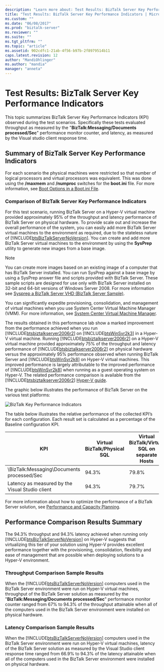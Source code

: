 ```yaml
---
description: "Learn more about: Test Results: BizTalk Server Key Performance Indicators"
title: "Test Results: BizTalk Server Key Performance Indicators | Microsoft Docs"
ms.custom: ""
ms.date: "06/08/2017"
ms.prod: "biztalk-server"
ms.reviewer: ""
ms.suite: ""
ms.tgt_pltfrm: ""
ms.topic: "article"
ms.assetid: 902cdfc1-21ab-4f56-b97b-2f8979514b11
caps.latest.revision: 12
author: "MandiOhlinger"
ms.author: "mandia"
manager: "anneta"
---
```

# Test Results: BizTalk Server Key Performance Indicators
This topic summarizes BizTalk Server Key Performance Indicators (KPI) observed during the test scenarios. Specifically these tests evaluated throughput as measured by the "**BizTalk:Messaging/Documents processed/Sec**" performance monitor counter, and latency, as measured by the Visual studio client response time.

## Summary of BizTalk Server Key Performance Indicators
For each scenario the physical machines were restricted so that number of logical processors and virtual processors was equivalent. This was done using the **/maxmem** and **/numproc** switches for the **boot.ini** file. For more information, see [Boot Options in a Boot.ini File](/windows-hardware/drivers/devtest/boot-options-in-a-boot-ini-file).

### Comparison of BizTalk Server Key Performance Indicators

For this test scenario, running BizTalk Server on a Hyper-V virtual machine provided approximately 95% of the throughput and latency performance of BizTalk Server on physical hardware. To provide scale out and increase the overall performance of the system, you can easily add more BizTalk Server virtual machines to the environment as required, due to the stateless nature of [!INCLUDE[btsBizTalkServerNoVersion](../includes/btsbiztalkservernoversion-md.md)]. You can create and add more BizTalk Server virtual machines to the environment by using the **SysPrep** utility to generate new images from a base image.

> [!NOTE]
> You can create more images based on an existing image of a computer that has BizTalk Server installed. 
> You can run SysPrep against a base image by using a SysPrep answer file and scripts provided with BizTalk Server. 
> These sample scripts are designed for use only with BizTalk Server installed on 32-bit and 64-bit versions of 
> Windows Server 2008. For more information see [Sysprep a BizTalk Server VHD (BizTalk Server Sample)](/biztalk/core/sysprep-a-biztalk-server-vhd-biztalk-server-sample).

You can significantly expedite provisioning, consolidation, and management of virtual machines when you use System Center Virtual Machine Manager (VMM). For more information, see [System Center Virtual Machine Manager](/system-center/vmm/whats-new-in-vmm).

The results obtained in this performance lab show a marked improvement from the performance achieved when you run [!INCLUDE[btsbiztalkserver2006r2](../includes/btsbiztalkserver2006r2-md.md)] on [!INCLUDE[btsWinSvr2k3](../includes/btswinsvr2k3-md.md)] in a Hyper-V virtual machine. Running [!INCLUDE[btsbiztalkserver2006r2](../includes/btsbiztalkserver2006r2-md.md)] on a Hyper-V virtual machine provided approximately 75% of the throughput and latency performance of [!INCLUDE[btsbiztalkserver2006r2](../includes/btsbiztalkserver2006r2-md.md)] on physical hardware versus the approximately 95% performance observed when running BizTalk Server and [!INCLUDE[btsWinSvr2k8](../includes/btswinsvr2k8-md.md)] on Hyper-V virtual machines. This improved performance is largely attributable to the improved performance of [!INCLUDE[btsWinSvr2k8](../includes/btswinsvr2k8-md.md)] when running as a guest operating system on Hyper-V. The related performance comparison is available from the [!INCLUDE[btsbiztalkserver2006r2](../includes/btsbiztalkserver2006r2-md.md)] [Hyper-V guide](/biztalk/technical-guides/biztalk-server-2010-hyper-v-guide).

 The graphic below illustrates the performance of BizTalk Server on the various test platforms:

 ![BizTalk Key Performance Indicators](../technical-guides/media/biztalkkpi.gif "BizTAlkKPI")

 The table below illustrates the relative performance of the collected KPI’s for each configuration. Each result set is calculated as a percentage of the Baseline configuration KPI.

|KPI|Virtual BizTalk/Physical SQL|Virtual BizTalk/Virtual SQL on separate Hosts|Virtual BizTalk/Virtual SQL on Consolidated environment|
|---------|-----------------------------------|----------------------------------------------------|--------------------------------------------------------------|
|\BizTalk:Messaging\Documents processed/Sec|94.3%|79.8%|67%|
|Latency as measured by the Visual Studio client|94.3%|79.7%|66.9%|

For more information about how to optimize the performance of a BizTalk Server solution, see [Performance and Capacity Planning](/biztalk/core/performance-and-capacity-planning).

## Performance Comparison Results Summary
 The 94.3% throughput and 94.3% latency achieved when running only [!INCLUDE[btsBizTalkServerNoVersion](../includes/btsbiztalkservernoversion-md.md)] on Hyper-V suggests that virtualizing this tier of your solution using Hyper-V provides excellent performance together with the provisioning, consolidation, flexibility and ease of management that are possible when deploying solutions to a Hyper-V environment.

### Throughput Comparison Sample Results
 When the [!INCLUDE[btsBizTalkServerNoVersion](../includes/btsbiztalkservernoversion-md.md)] computers used in the BizTalk Server environment were run on Hyper-V virtual machines, throughput of the BizTalk Server solution as measured by the "**BizTalk:Messaging/Documents processed/Sec**" performance monitor counter ranged from 67% to 94.3% of the throughput attainable when all of the computers used in the BizTalk Server environment were installed on physical hardware.

### Latency Comparison Sample Results
 When the [!INCLUDE[btsBizTalkServerNoVersion](../includes/btsbiztalkservernoversion-md.md)] computers used in the BizTalk Server environment were run on Hyper-V virtual machines, latency of the BizTalk Server solution as measured by the Visual Studio client response time ranged from 66.9% to 94.3% of the latency attainable when all of the computers used in the BizTalk Server environment were installed on physical hardware.
